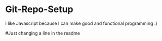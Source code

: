 # Git-Repo-Setup
I like Javascript because I can make good and functional programming :)

#Just changing a line in the readme